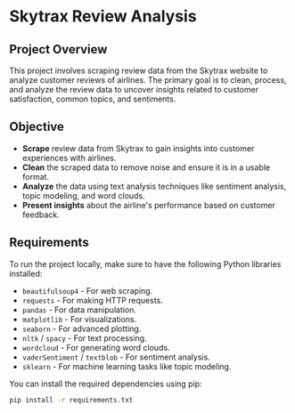 # Skytrax Review Analysis

## Project Overview
This project involves scraping review data from the Skytrax website to analyze customer reviews of airlines. The primary goal is to clean, process, and analyze the review data to uncover insights related to customer satisfaction, common topics, and sentiments.

## Objective
- **Scrape** review data from Skytrax to gain insights into customer experiences with airlines.
- **Clean** the scraped data to remove noise and ensure it is in a usable format.
- **Analyze** the data using text analysis techniques like sentiment analysis, topic modeling, and word clouds.
- **Present insights** about the airline's performance based on customer feedback.

## Requirements
To run the project locally, make sure to have the following Python libraries installed:
- `beautifulsoup4` - For web scraping.
- `requests` - For making HTTP requests.
- `pandas` - For data manipulation.
- `matplotlib` - For visualizations.
- `seaborn` - For advanced plotting.
- `nltk` / `spacy` - For text processing.
- `wordcloud` - For generating word clouds.
- `vaderSentiment` / `textblob` - For sentiment analysis.
- `sklearn` - For machine learning tasks like topic modeling.

You can install the required dependencies using pip:
```bash
pip install -r requirements.txt
